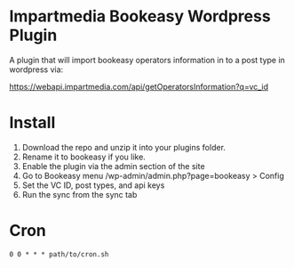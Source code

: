 # Impartmedia Bookeasy Wordpress Plugin
A plugin that will import bookeasy operators information in to a post type in wordpress via: 

https://webapi.impartmedia.com/api/getOperatorsInformation?q=vc_id


# Install

1. Download the repo and unzip it into your plugins folder.
2. Rename it to bookeasy if you like.
3. Enable the plugin via the admin section of the site
4. Go to Bookeasy menu /wp-admin/admin.php?page=bookeasy > Config 
5. Set the VC ID, post types, and api keys 
6. Run the sync from the sync tab

# Cron

```0 0 * * * path/to/cron.sh ```